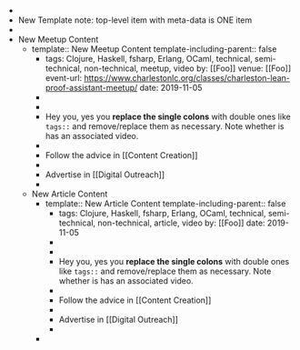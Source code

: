 -
- New Template note: top-level item with meta-data is ONE item
-
- New Meetup Content
	- template:: New Meetup Content
	  template-including-parent:: false
		- tags: Clojure, Haskell, fsharp, Erlang, OCaml, technical, semi-technical, non-technical, meetup, video
		  by: [[Foo]]
		  venue: [[Foo]] 
		  event-url: https://www.charlestonlc.org/classes/charleston-lean-proof-assistant-meetup/
		  date: 2019-11-05
		-
		-
		- Hey you, yes you **replace the single colons** with double ones like `tags::` and remove/replace them as necessary.  Note whether is has an associated video.
		-
		- Follow the advice in [[Content Creation]]
		-
		- Advertise in [[Digital Outreach]]
		-
	- New Article Content
		- template:: New Article Content
		  template-including-parent:: false
			- tags: Clojure, Haskell, fsharp, Erlang, OCaml, technical, semi-technical, non-technical, article, video
			  by: [[Foo]]
			  date: 2019-11-05
			-
			-
			- Hey you, yes you **replace the single colons** with double ones like `tags::` and remove/replace them as necessary.  Note whether is has an associated video.
			-
			- Follow the advice in [[Content Creation]]
			-
			- Advertise in [[Digital Outreach]]
			-
		-